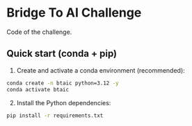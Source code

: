 # Bridge To AI Challenge

Code of the challenge.

Quick start (conda + pip)
-------------------------

1. Create and activate a conda environment (recommended):

```bash
conda create -n btaic python=3.12 -y
conda activate btaic
```

2. Install the Python dependencies:

```bash
pip install -r requirements.txt
```